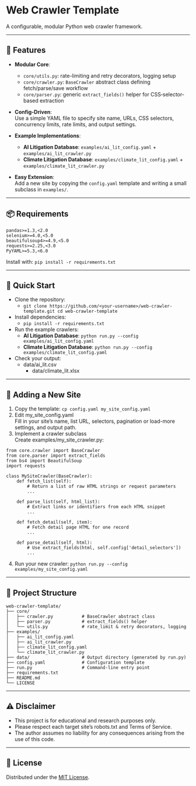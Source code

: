 # Web Crawler Template

A configurable, modular Python web crawler framework.

---

## 🚀 Features

- **Modular Core**:  
  - `core/utils.py`: rate-limiting and retry decorators, logging setup  
  - `core/crawler.py`: `BaseCrawler` abstract class defining fetch/parse/save workflow  
  - `core/parser.py`: generic `extract_fields()` helper for CSS‐selector-based extraction  

- **Config-Driven**:  
  Use a simple YAML file to specify site name, URLs, CSS selectors, concurrency limits, rate limits, and output settings.

- **Example Implementations**:  
  - **AI Litigation Database**: `examples/ai_lit_config.yaml` + `examples/ai_lit_crawler.py`  
  - **Climate Litigation Database**: `examples/climate_lit_config.yaml` + `examples/climate_lit_crawler.py`

- **Easy Extension**:  
  Add a new site by copying the `config.yaml` template and writing a small subclass in `examples/`.

---

## 📦 Requirements

```text
pandas>=1.3,<2.0
selenium>=4.0,<5.0
beautifulsoup4>=4.9,<5.0
requests>=2.25,<3.0
PyYAML>=5.3,<6.0
```
Install with: `pip install -r requirements.txt`

---

## 🔧 Quick Start

- Clone the repository: 
     - `git clone https://github.com/<your-username>/web-crawler-template.git
cd web-crawler-template`
- Install dependencies:
     - `pip install -r requirements.txt`
- Run the example crawlers:
     - **AI Litigation Database**: `python run.py --config examples/ai_lit_config.yaml`
     - **Climate Litigation Database**: `python run.py --config examples/climate_lit_config.yaml`
-	Check your output:
     - data/ai_lit.csv
	   - data/climate_lit.xlsx

---

## 🔨 Adding a New Site

1.	Copy the template: `cp config.yaml my_site_config.yaml`
2.	Edit my_site_config.yaml  
Fill in your site’s name, list URL, selectors, pagination or load-more settings, and output path.	
3.	Implement a crawler subclass  
Create examples/my_site_crawler.py:
```
from core.crawler import BaseCrawler
from core.parser import extract_fields
from bs4 import BeautifulSoup
import requests

class MySiteCrawler(BaseCrawler):
    def fetch_list(self):
        # Return a list of raw HTML strings or request parameters
        ...

    def parse_list(self, html_list):
        # Extract links or identifiers from each HTML snippet
        ...

    def fetch_detail(self, item):
        # Fetch detail page HTML for one record
        ...

    def parse_detail(self, html):
        # Use extract_fields(html, self.config['detail_selectors'])
        ...
```
4.	Run your new crawler: `python run.py --config examples/my_site_config.yaml`

---

## 📂 Project Structure

```
web-crawler-template/
├── core/
│   ├── crawler.py           # BaseCrawler abstract class
│   ├── parser.py            # extract_fields() helper
│   └── utils.py             # rate_limit & retry decorators, logging
├── examples/
│   ├── ai_lit_config.yaml
│   ├── ai_lit_crawler.py
│   ├── climate_lit_config.yaml
│   └── climate_lit_crawler.py
├── data/                    # Output directory (generated by run.py)
├── config.yaml              # Configuration template
├── run.py                   # Command-line entry point
├── requirements.txt
├── README.md
└── LICENSE
```

---

## ⚠️ Disclaimer

- This project is for educational and research purposes only.
- Please respect each target site’s robots.txt and Terms of Service.
- The author assumes no liability for any consequences arising from the use of this code.

---

## 📄 License

Distributed under the [MIT License](LICENSE).
